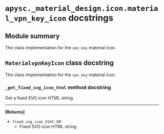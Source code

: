 # `apysc._material_design.icon.material_vpn_key_icon` docstrings

## Module summary

The class implementation for the `vpn_key` material icon.

## `MaterialvpnKeyIcon` class docstring

The class implementation for the `vpn_key` material icon.

### `_get_fixed_svg_icon_html` method docstring

Get a fixed SVG icon HTML string.<hr>

**[Returns]**

- `fixed_svg_icon_html`: str
  - Fixed SVG icon HTML string.